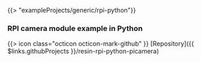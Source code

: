 {{> "exampleProjects/generic/rpi-python"}}

### RPI camera module example in Python

{{> icon class="octicon octicon-mark-github" }}
[Repository]({{ $links.githubProjects }}/resin-rpi-python-picamera)
